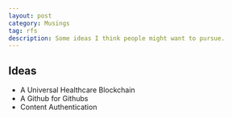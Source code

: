 ```yaml
---
layout: post
category: Musings
tag: rfs
description: Some ideas I think people might want to pursue.
---
```


## Ideas

  - A Universal Healthcare Blockchain
  - A Github for Githubs
  - Content Authentication 
